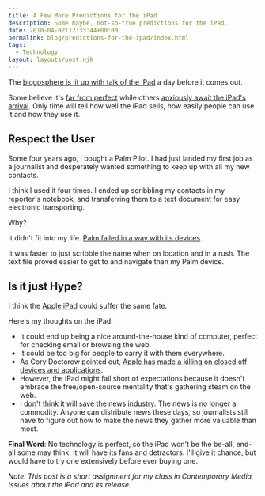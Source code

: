 ```yaml
---
title: A Few More Predictions for the iPad
description: Some maybe, not-so-true predictions for the iPad.
date: 2010-04-02T12:33:44+00:00
permalink: blog/predictions-for-the-ipad/index.html
tags:
  - Technology
layout: layouts/post.njk
---
```


The [blogosphere is lit up with talk of the iPad](http://blogsearch.google.com/blogsearch?hl=en&ie=UTF-8&q=iPad&btnG=Search+Blogs) a day before it comes out.

Some believe it's [far from perfect](http://gizmodo.com/5508130/why-i-wont-buy-an-ipad-and-think-you-shouldnt-either) while others [anxiously await the iPad's arrival](http://twitter.com/adellecharles/status/11487329856). Only time will tell how well the iPad sells, how easily people can use it and how they use it.

## Respect the User

Some four years ago, I bought a Palm Pilot. I had just landed my first job as a journalist and desperately wanted something to keep up with all my new contacts.

I think I used it four times. I ended up scribbling my contacts in my reporter's notebook, and transferring them to a text document for easy electronic transporting.

Why?

It didn't fit into my life. [Palm failed in a way with its devices](http://www.time.com/time/specials/packages/completelist/0,29569,1898610,00.html).

It was faster to just scribble the name when on location and in a rush. The text file proved easier to get to and navigate than my Palm device.

## Is it just Hype?

I think the [Apple iPad](http://www.apple.com/ipad/) could suffer the same fate.

Here's my thoughts on the iPad:

  * It could end up being a nice around-the-house kind of computer, perfect for checking email or browsing the web.
  * It could be too big for people to carry it with them everywhere.
  * As Cory Doctorow pointed out, [Apple has made a killing on closed off devices and applications](http://gizmodo.com/5508130/why-i-wont-buy-an-ipad-and-think-you-shouldnt-either).
  * However, the iPad might fall short of expectations because it doesn't embrace the free/open-source mentality that's gathering steam on the web.
  * I [don't think it will save the news industry](http://davidakennedy.com/2010/03/20/ipad-could-cripple-internet-and-newspapers/). The news is no longer a commodity. Anyone can distribute news these days, so journalists still have to figure out how to make the news they gather more valuable than most.

**Final Word**: No technology is perfect, so the iPad won't be the be-all, end-all some may think. It will have its fans and detractors. I'll give it chance, but would have to try one extensively before ever buying one.

_Note: This post is a short assignment for my class in Contemporary Media Issues about the iPad and its release._
